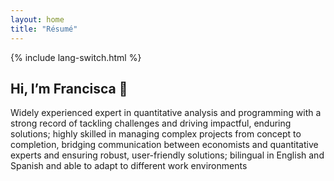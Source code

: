 ```yaml
---
layout: home
title: "Résumé"
---
```



<p>{% include lang-switch.html %}</p>

## Hi, I’m Francisca 👋

Widely experienced expert in quantitative analysis and programming with a strong record of tackling challenges and
driving impactful, enduring solutions; highly skilled in managing complex projects from concept to completion, bridging communication
between economists and quantitative experts and ensuring robust, user-friendly solutions; bilingual in English and Spanish and able to
adapt to different work environments
